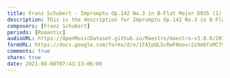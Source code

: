 ```yaml
---
title: Franz Schubert - Impromptu Op.142 No.3 in B-Flat Major D935 (1)
description: This is the description for Impromptu Op.142 No.3 in B-Flat Major D935 by Franz Schubert
composers: [Franz Schubert]
periods: [Romantic]
audioURL: https://OpenMusicDataset.github.io/Maestro/maestro-v3.0.0/2013/ORIG-MIDI_03_7_8_13_Group__MID--AUDIO_19_R2_2013_wav--1.midi
formURL: https://docs.google.com/forms/d/e/1FAIpQLScRwFNoovr2z9mOfxMC79yMQGirsPX2HNAIgF_qlBUDU1K8Mw/viewform
comments: true
share: true
date: 2021-08-08T07:43:13-06:00
---
```


